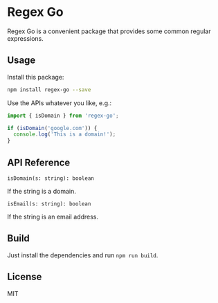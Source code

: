 # Regex Go

Regex Go is a convenient package that provides some common regular expressions.

## Usage

Install this package:

```bash
npm install regex-go --save
```

Use the APIs whatever you like, e.g.:

```js
import { isDomain } from 'regex-go';

if (isDomain('google.com')) {
  console.log('This is a domain!');
}
```

## API Reference

`isDomain(s: string): boolean`

If the string is a domain.

`isEmail(s: string): boolean`

If the string is an email address.

## Build

Just install the dependencies and run `npm run build`.

## License

MIT
